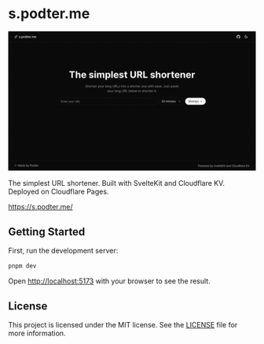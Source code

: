 # s.podter.me

![s.podter.me - The simplest URL shortener](docs/s_podter_me.png)

The simplest URL shortener. Built with SvelteKit and Cloudflare KV. Deployed on Cloudflare Pages.

https://s.podter.me/

## Getting Started

First, run the development server:

```bash
pnpm dev
```

Open [http://localhost:5173](http://localhost:5173) with your browser to see the result.

## License

This project is licensed under the MIT license. See the [LICENSE](LICENSE) file for more information.
